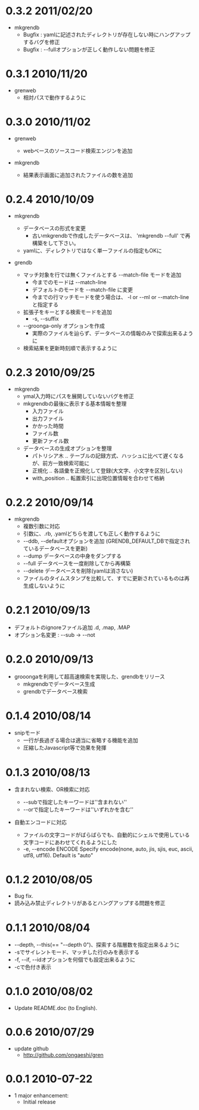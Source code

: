 # 0.3.2 2011/02/20

* mkgrendb
  * Bugfix : yamlに記述されたディレクトリが存在しない時にハングアップするバグを修正
  * Bugfix : --fullオプションが正しく動作しない問題を修正

# 0.3.1 2010/11/20

* grenweb
  * 相対パスで動作するように

# 0.3.0 2010/11/02

* grenweb
  * webベースのソースコード検索エンジンを追加

* mkgrendb
  * 結果表示画面に追加されたファイルの数を追加

# 0.2.4 2010/10/09

* mkgrendb
  * データベースの形式を変更
    * 古いmkgrendbで作成したデータベースは、 'mkgrendb --full' で再構築をして下さい。
  * yamlに、ディレクトリではなく単一ファイルの指定もOKに

* grendb
  * マッチ対象を行では無くファイルとする --match-file モードを追加 
    * 今までのモードは --match-line
    * デフォルトのモードを --match-file に変更
    * 今までの行マッチモードを使う場合は、 -l or --ml or --match-line と指定する
  * 拡張子をキーとする検索モードを追加
    * -s, --suffix
  * --groonga-only オプションを作成
    * 実際のファイルを辿らず、データベースの情報のみで探索出来るように
  * 検索結果を更新時刻順で表示するように

# 0.2.3 2010/09/25

* mkgrendb
  * ymal入力時にパスを展開していないバグを修正
  * mkgrendbの最後に表示する基本情報を整理
    * 入力ファイル
    * 出力ファイル
    * かかった時間
    * ファイル数
    * 更新ファイル数
  * データベースの生成オプションを整理
    * パトリシア木 .. テーブルの記録方式、ハッシュに比べて遅くなるが、前方一致検索可能に
    * 正規化 .. 各語彙を正規化して登録(大文字、小文字を区別しない)
    * with_position .. 転置索引に出現位置情報を合わせて格納

# 0.2.2 2010/09/14

* mkgrendb
  * 複数引数に対応
  * 引数に、.rb, .yamlどちらを渡しても正しく動作するように
  * --ddb, --defaultオプションを追加 (GRENDB_DEFAULT_DBで指定されているデータベースを更新)
  * --dump    データベースの中身をダンプする
  * --full    データベースを一度削除してから再構築
  * --delete  データベースを削除(yamlは消さない)
  * ファイルのタイムスタンプを比較して、すでに更新されているものは再生成しないように

# 0.2.1 2010/09/13

* デフォルトのignoreファイル追加 .d, .map, .MAP
* オプション名変更 : --sub → --not

# 0.2.0 2010/09/13

* grooongaを利用して超高速検索を実現した、grendbをリリース
  * mkgrendbでデータベース生成
  * grendbでデータベース検索

# 0.1.4 2010/08/14

* snipモード
  * 一行が長過ぎる場合は適当に省略する機能を追加
  * 圧縮したJavascript等で効果を発揮

# 0.1.3 2010/08/13

* 含まれない検索、OR検索に対応
  * --subで指定したキーワードは''含まれない''
  * --orで指定したキーワードは''いずれかを含む''

* 自動エンコードに対応
  * ファイルの文字コードがばらばらでも、自動的にシェルで使用している文字コードにあわせてくれるようにした
  * -e, --encode ENCODE              Specify encode(none, auto, jis, sjis, euc, ascii, utf8, utf16). Default is "auto"

# 0.1.2 2010/08/05

* Bug fix.
* 読み込み禁止ディレクトリがあるとハングアップする問題を修正

# 0.1.1 2010/08/04

* --depth, --this(== "--depth 0")、探索する階層数を指定出来るように
* -sでサイレントモード、マッチした行のみを表示する
* -f, --if, --idオプションを何個でも設定出来るように
* -cで色付き表示

# 0.1.0 2010/08/02

* Update README.doc (to English).

# 0.0.6 2010/07/29

* update github
  * http://github.com/ongaeshi/gren

# 0.0.1 2010-07-22

* 1 major enhancement:
  * Initial release
